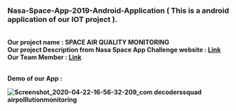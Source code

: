 ### Nasa-Space-App-2019-Android-Application ( This is a android application of our IOT project ). 
<br><b> Our project name <b> : <b> SPACE AIR QUALITY MONITORING <b> 
<br><b> Our project Description from  Nasa Space App Challenge website <b> : [Link](https://2019.spaceappschallenge.org/challenges/living-our-world/surface-air-quality-mission/teams/decoders-squad/project)
<br> <b>Our Team Member :<b> [Link](https://2019.spaceappschallenge.org/challenges/living-our-world/surface-air-quality-mission/teams/decoders-squad/members)

<br>Demo of our App : 

![Screenshot_2020-04-22-16-56-32-209_com decoderssquad airpolllutionmonitoring](https://user-images.githubusercontent.com/33654834/79976175-ff971c00-84bd-11ea-991e-ead8bf98baed.jpg)
